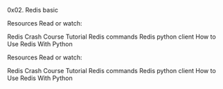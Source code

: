 0x02. Redis basic

Resources
Read or watch:

Redis Crash Course Tutorial
Redis commands
Redis python client
How to Use Redis With Python

Resources
Read or watch:

Redis Crash Course Tutorial
Redis commands
Redis python client
How to Use Redis With Python
